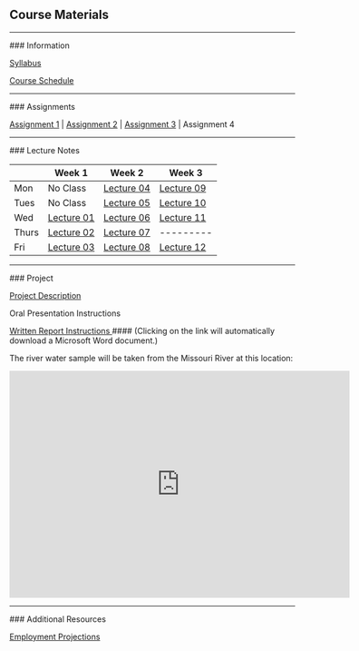 ## Course Materials
<hr>
### Information

[Syllabus](/docs/Syllabus.pdf)

[Course Schedule](/docs/CourseSchedule.pdf)


<hr>
### Assignments

[Assignment 1](/docs/Assignment01.pdf) | [Assignment 2](/docs/Assignment02.pdf) | [Assignment 3](/docs/Assignment03.pdf) | Assignment 4 


<hr>
### Lecture Notes

|     | Week 1                                 | Week 2                                | Week 3                                     |
|-----|----------------------------------------|---------------------------------------|--------------------------------------------|
|Mon  | No Class                               | [Lecture 04](/lec/04-WaterQuality.pdf)| [Lecture 09](/lec/09-Wetlands.pdf)         |
|Tues | No Class                               | [Lecture 05](/lec/05-Watershed.pdf)   | [Lecture 10](/lec/10-DamsReservoirs.pdf)   |
|Wed  | [Lecture 01](/lec/01-Intro.pdf)        | [Lecture 06](/lec/06-GreatLakes.pdf)  | [Lecture 11](/lec/11-DamVideo.pdf)         |
|Thurs| [Lecture 02](/lec/02-WaterOverview.pdf)| [Lecture 07](/lec/07-Groundwater.pdf) | ---------                                  |
|Fri  | [Lecture 03](/lec/03-WaterCycle.pdf)   | [Lecture 08](/lec/08-Rivers.pdf)      | [Lecture 12](/lec/12-WaterTreatment_Hg.pdf)|


<hr>
### Project

[Project Description](/docs/ProjectDescription.pdf)

Oral Presentation Instructions

[Written Report Instructions ](/docs/WrittenReportTemplate.docx) #### (Clicking on the link will automatically download a Microsoft Word document.)

The river water sample will be taken from the Missouri River at this location:
<iframe src="https://www.google.com/maps/embed?pb=!1m18!1m12!1m3!1d24305.375723723115!2d-96.99882763233053!3d42.76701038485986!2m3!1f0!2f0!3f0!3m2!1i1024!2i768!4f13.1!3m3!1m2!1s0x0%3A0xc479235af54e1bf9!2sClay+County+Boat+Ramp%2C+Canoe+Takeout!5e1!3m2!1sen!2sus!4v1496106414767" width="600" height="400" frameborder="0" style="border:0" allowfullscreen></iframe>

<hr>
### Additional Resources

[Employment Projections](/docs/EmploymentProjections.pdf)





